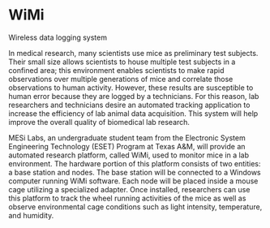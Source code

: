 # WiMi
Wireless data logging system

In medical research, many scientists use mice as preliminary test subjects. Their small size allows scientists to house multiple test subjects in a confined area; this environment enables scientists to make rapid observations over multiple generations of mice and correlate those observations to human activity. However, these results are susceptible to human error because they are logged by a technicians. For this reason, lab researchers and technicians desire an automated tracking application to increase the efficiency of lab animal data acquisition. This system will help improve the overall quality of biomedical lab research. 

MESi Labs, an undergraduate student team from the Electronic System Engineering Technology (ESET) Program at Texas A&M, will provide an automated research platform, called WiMi, used to monitor mice in a lab environment. The hardware portion of this platform consists of two entities: a base station and nodes. The base station will be connected to a Windows computer running WiMi software. Each node will be placed inside a mouse cage utilizing a specialized adapter. Once installed, researchers can use this platform to track the wheel running activities of the mice as well as observe environmental cage conditions such as light intensity, temperature, and humidity.
